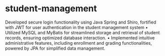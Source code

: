 # student-management

Developed secure login functionality using Java Spring and Shiro, fortified with JWT for user authentication in
the student management system
• Utilized MySQL and MyBatis for streamlined storage and retrieval of student records, ensuring optimized
database interaction.
• Implemented intuitive administrative features, including enrollment and grading functionalities, powered by JPA
for simplified data management.
 
